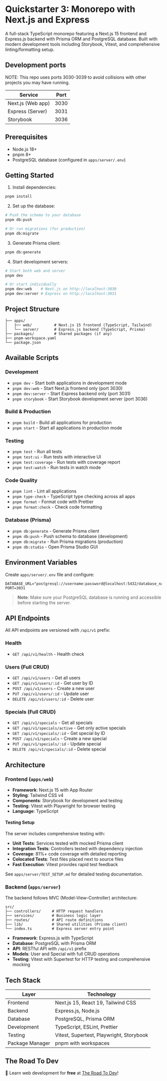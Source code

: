 # Quickstarter 3: Monorepo with Next.js and Express

A full-stack TypeScript monorepo featuring a Next.js 15 frontend and Express.js backend with Prisma ORM and PostgreSQL database. Built with modern development tools including Storybook, Vitest, and comprehensive linting/formatting setup.

## Development ports

NOTE: This repo uses ports 3030-3039 to avoid collisions with other projects you may have running.

| Service           | Port |
| ----------------- | ---- |
| Next.js (Web app) | 3030 |
| Express (Server)  | 3031 |
| Storybook         | 3036 |

## Prerequisites

- Node.js 18+
- pnpm 8+
- PostgreSQL database (configured in `apps/server/.env`)

## Getting Started

1. Install dependencies:

```bash
pnpm install
```

2. Set up the database:

```bash
# Push the schema to your database
pnpm db:push

# Or run migrations (for production)
pnpm db:migrate
```

3. Generate Prisma client:

```bash
pnpm db:generate
```

4. Start development servers:

```bash
# Start both web and server
pnpm dev

# Or start individually
pnpm dev:web    # Next.js on http://localhost:3030
pnpm dev:server # Express on http://localhost:3031
```

## Project Structure

```
├── apps/
│   ├── web/          # Next.js 15 frontend (TypeScript, Tailwind)
│   └── server/       # Express.js backend (TypeScript, Prisma)
├── packages/         # Shared packages (if any)
├── pnpm-workspace.yaml
└── package.json
```

## Available Scripts

### Development

- `pnpm dev` - Start both applications in development mode
- `pnpm dev:web` - Start Next.js frontend only (port 3030)
- `pnpm dev:server` - Start Express backend only (port 3031)
- `pnpm storybook` - Start Storybook development server (port 3036)

### Build & Production

- `pnpm build` - Build all applications for production
- `pnpm start` - Start all applications in production mode

### Testing

- `pnpm test` - Run all tests
- `pnpm test:ui` - Run tests with interactive UI
- `pnpm test:coverage` - Run tests with coverage report
- `pnpm test:watch` - Run tests in watch mode

### Code Quality

- `pnpm lint` - Lint all applications
- `pnpm type-check` - TypeScript type checking across all apps
- `pnpm format` - Format code with Prettier
- `pnpm format:check` - Check code formatting

### Database (Prisma)

- `pnpm db:generate` - Generate Prisma client
- `pnpm db:push` - Push schema to database (development)
- `pnpm db:migrate` - Run Prisma migrations (production)
- `pnpm db:studio` - Open Prisma Studio GUI

## Environment Variables

Create `apps/server/.env` file and configure:

```env
DATABASE_URL="postgresql://username:password@localhost:5432/database_name"
PORT=3031
```

> **Note**: Make sure your PostgreSQL database is running and accessible before starting the server.

## API Endpoints

All API endpoints are versioned with `/api/v1` prefix:

### Health

- `GET /api/v1/health` - Health check

### Users (Full CRUD)

- `GET /api/v1/users` - Get all users
- `GET /api/v1/users/:id` - Get user by ID
- `POST /api/v1/users` - Create a new user
- `PUT /api/v1/users/:id` - Update user
- `DELETE /api/v1/users/:id` - Delete user

### Specials (Full CRUD)

- `GET /api/v1/specials` - Get all specials
- `GET /api/v1/specials/active` - Get only active specials
- `GET /api/v1/specials/:id` - Get special by ID
- `POST /api/v1/specials` - Create a new special
- `PUT /api/v1/specials/:id` - Update special
- `DELETE /api/v1/specials/:id` - Delete special

## Architecture

### Frontend (`apps/web`)

- **Framework**: Next.js 15 with App Router
- **Styling**: Tailwind CSS v4
- **Components**: Storybook for development and testing
- **Testing**: Vitest with Playwright for browser testing
- **Language**: TypeScript

#### Testing Setup

The server includes comprehensive testing with:

- **Unit Tests**: Services tested with mocked Prisma client
- **Integration Tests**: Controllers tested with dependency injection
- **Coverage**: 81%+ code coverage with detailed reporting
- **Colocated Tests**: Test files placed next to source files
- **Fast Execution**: Vitest provides rapid test feedback

See `apps/server/TEST_SETUP.md` for detailed testing documentation.

### Backend (`apps/server`)

The backend follows MVC (Model-View-Controller) architecture:

```
src/
├── controllers/     # HTTP request handlers
├── services/        # Business logic layer
├── routes/          # API route definitions
├── lib/             # Shared utilities (Prisma client)
└── index.ts         # Express server entry point
```

- **Framework**: Express.js with TypeScript
- **Database**: PostgreSQL with Prisma ORM
- **API**: RESTful API with `/api/v1` prefix
- **Models**: User and Special with full CRUD operations
- **Testing**: Vitest with Supertest for HTTP testing and comprehensive mocking

## Tech Stack

| Layer           | Technology                               |
| --------------- | ---------------------------------------- |
| Frontend        | Next.js 15, React 19, Tailwind CSS       |
| Backend         | Express.js, Node.js                      |
| Database        | PostgreSQL, Prisma ORM                   |
| Development     | TypeScript, ESLint, Prettier             |
| Testing         | Vitest, Supertest, Playwright, Storybook |
| Package Manager | pnpm with workspaces                     |

## The Road To Dev

🚀 Learn web development for **free** at [The Road To Dev](https://www.theroadtodev.com/)!
